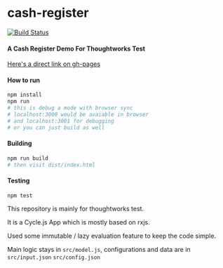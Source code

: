 # cash-register
[![Build Status](https://travis-ci.org/namelos/cash-register.svg?branch=master)](https://travis-ci.org/namelos/cash-register)

#### A Cash Register Demo For Thoughtworks Test

[Here's a direct link on gh-pages](http://namelos.github.io/cash-register/)

#### How to run

```bash
npm install
npm run
# this is debug a mode with browser sync
# localhost:3000 would be avaiable in browser
# and localhost:3001 for debugging
# or you can just build as well
```

#### Building
```bash
npm run build
# then visit dist/index.html
```

 
#### Testing

```
npm test
```

This repository is mainly for thoughtworks test. 

It is a Cycle.js App which is mostly based on rxjs.

Used some immutable / lazy evaluation feature to keep the code simple.

Main logic stays in `src/model.js`, configurations and data are in `src/input.json` `src/config.json` 
